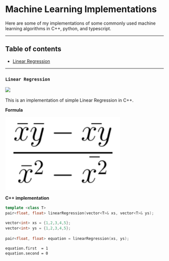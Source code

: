 # Machine Learning Implementations
Here are some of my implementations of some commonly used machine learning algorithms in C++, python, and typescript.

---

## Table of contents

- [Linear Regression](#linear-regression)

---

### `Linear Regression`

[<img src="https://i.imgur.com/QAPiuXJ.png" height="32px" />](./src/LinearRegression/LinearRegression.cpp)

This is an implementation of simple Linear Regression in C++.

**Formula**

![Linear Regression formula](./src/LinearRegression/formula.png)


**C++ implementation**
```cpp
template <class T>
pair<float, float> linearRegression(vector<T>& xs, vector<T>& ys);
```

```cpp
vector<int> xs = {1,2,3,4,5};
vector<int> ys = {1,2,3,4,5};

pair<float, float> equation = linearRegression(xs, ys);
```

```
equation.first  = 1
equation.second = 0
```
